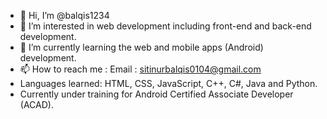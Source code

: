 - 👋 Hi, I’m @balqis1234
- 👀 I’m interested in web development including front-end and back-end development.
- 🌱 I’m currently learning the web and mobile apps (Android) development.
- 📫 How to reach me : Email : sitinurbalqis0104@gmail.com
- Languages learned: HTML, CSS, JavaScript, C++, C#, Java and Python.
- Currently under training for Android Certified Associate Developer (ACAD). 
<!---
balqis1234/balqis1234 is a ✨ special ✨ repository because its `README.md` (this file) appears on your GitHub profile.
You can click the Preview link to take a look at your changes.
--->
